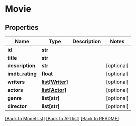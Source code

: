 # Movie

## Properties
Name | Type | Description | Notes
------------ | ------------- | ------------- | -------------
**id** | **str** |  | 
**title** | **str** |  | 
**description** | **str** |  | [optional] 
**imdb_rating** | **float** |  | [optional] 
**writers** | [**list[Writer]**](Writer.md) |  | [optional] 
**actors** | [**list[Actor]**](Actor.md) |  | [optional] 
**genre** | **list[str]** |  | [optional] 
**director** | **list[str]** |  | [optional] 

[[Back to Model list]](../README.md#documentation-for-models) [[Back to API list]](../README.md#documentation-for-api-endpoints) [[Back to README]](../README.md)

